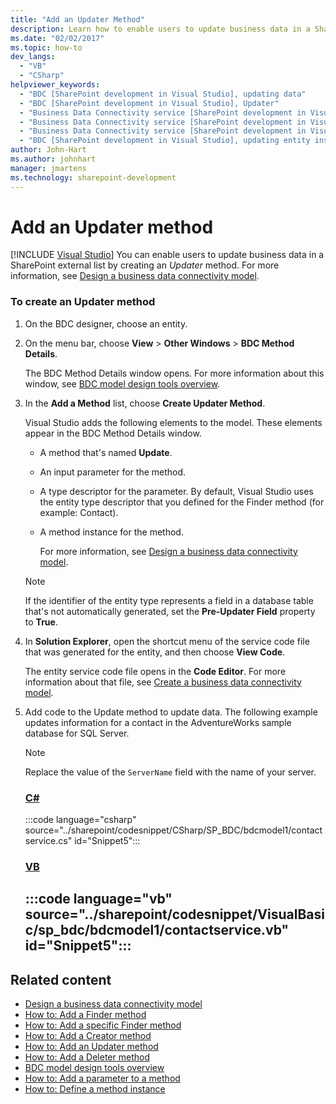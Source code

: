 ```yaml
---
title: "Add an Updater Method"
description: Learn how to enable users to update business data in a SharePoint external list by adding an Updater method.
ms.date: "02/02/2017"
ms.topic: how-to
dev_langs:
  - "VB"
  - "CSharp"
helpviewer_keywords:
  - "BDC [SharePoint development in Visual Studio], updating data"
  - "BDC [SharePoint development in Visual Studio], Updater"
  - "Business Data Connectivity service [SharePoint development in Visual Studio], updating data"
  - "Business Data Connectivity service [SharePoint development in Visual Studio], Updater"
  - "Business Data Connectivity service [SharePoint development in Visual Studio], updating entity instances"
  - "BDC [SharePoint development in Visual Studio], updating entity instances"
author: John-Hart
ms.author: johnhart
manager: jmartens
ms.technology: sharepoint-development
---
```

# Add an Updater method

 [!INCLUDE [Visual Studio](~/includes/applies-to-version/vs-windows-only.md)]
  You can enable users to update business data in a SharePoint external list by creating an *Updater* method. For more information, see [Design a business data connectivity model](../sharepoint/designing-a-business-data-connectivity-model.md).

### To create an Updater method

1. On the BDC designer, choose an entity.

2. On the menu bar, choose **View** > **Other Windows** > **BDC Method Details**.

    The BDC Method Details window opens. For more information about this window, see [BDC model design tools overview](../sharepoint/bdc-model-design-tools-overview.md).

3. In the **Add a Method** list, choose **Create Updater Method**.

    Visual Studio adds the following elements to the model. These elements appear in the BDC Method Details window.

   - A method that's named **Update**.

   - An input parameter for the method.

   - A type descriptor for the parameter. By default, Visual Studio uses the entity type descriptor that you defined for the Finder method (for example: Contact).

   - A method instance for the method.

     For more information, see [Design a business data connectivity model](../sharepoint/designing-a-business-data-connectivity-model.md).

   > [!NOTE]
   > If the identifier of the entity type represents a field in a database table that's not automatically generated, set the **Pre-Updater Field** property to **True**.

4. In **Solution Explorer**, open the shortcut menu of the service code file that was generated for the entity, and then choose **View Code**.

    The entity service code file opens in the **Code Editor**. For more information about that file, see [Create a business data connectivity model](../sharepoint/creating-a-business-data-connectivity-model.md).

5. Add code to the Update method to update data. The following example updates information for a contact in the AdventureWorks sample database for SQL Server.

   > [!NOTE]
   > Replace the value of the `ServerName` field with the name of your server.

    ### [C#](#tab/csharp)
    :::code language="csharp" source="../sharepoint/codesnippet/CSharp/SP_BDC/bdcmodel1/contactservice.cs" id="Snippet5":::

    ### [VB](#tab/vb)
    :::code language="vb" source="../sharepoint/codesnippet/VisualBasic/sp_bdc/bdcmodel1/contactservice.vb" id="Snippet5":::
    ---

## Related content
- [Design a business data connectivity model](../sharepoint/designing-a-business-data-connectivity-model.md)
- [How to: Add a Finder method](../sharepoint/how-to-add-a-finder-method.md)
- [How to: Add a specific Finder method](../sharepoint/how-to-add-a-specific-finder-method.md)
- [How to: Add a Creator method](../sharepoint/how-to-add-a-creator-method.md)
- [How to: Add an Updater method](../sharepoint/how-to-add-an-updater-method.md)
- [How to: Add a Deleter method](../sharepoint/how-to-add-a-deleter-method.md)
- [BDC model design tools overview](../sharepoint/bdc-model-design-tools-overview.md)
- [How to: Add a parameter to a method](../sharepoint/how-to-add-a-parameter-to-a-method.md)
- [How to: Define a method instance](../sharepoint/how-to-define-a-method-instance.md)
